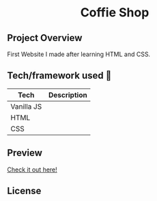 <h1 align="center">Coffie Shop</h1>


## Project Overview
First Website I made after learning HTML and CSS.

## Tech/framework used 🔧

| Tech                                                    | Description                              |
| ------------------------------------------------------- | ---------------------------------------- |
| Vanilla JS                         |    |
| HTML                        |     |
| CSS                           |    |
## Preview
<a href="https://drozd1krystian.github.io/strony/kawiarnia/dist/index.html" target="_blank">Check it out here!</a>
## License
